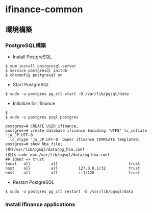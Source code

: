 # ifinance-common
## 環境構築
### PostgreSQL構築
* Install PostgreSQL
```
$ yum install postgresql-server
$ service postgresql initdb
$ chkconfig postgresql on
```
* Start PostgreSQL
```
$ sudo -u postgres pg_ctl start -D /var/lib/pgsql/data
```
* Initialize for ifinance
```
$ 
$ sudo -u postgres psql postgres

postgres=# CREATE USER ifinance;
postgres=# create database ifinance Encoding 'UTF8' lc_collate 'ja_JP.UTF-8' 
  lc_ctype 'ja_JP.UTF-8' Owner ifinance TEMPLATE template0;
postgres=# show hba_file;
(例)/var/lib/pgsql/data/pg_hba.conf
(例)$ sudo vim /var/lib/pgsql/data/pg_hba.conf
## ident => trust
local   all         all                               trust
host    all         all         127.0.0.1/32          trust
host    all         all         ::1/128               trust
```
* Restart PostgreSQL
```
$ sudo -u postgres pg_ctl restart -D /var/lib/pgsql/data
```

### Install ifinance applications
